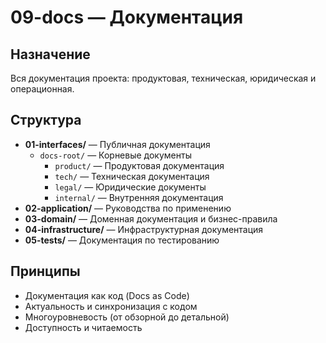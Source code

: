 # 09-docs — Документация

## Назначение

Вся документация проекта: продуктовая, техническая, юридическая и операционная.

## Структура

- **01-interfaces/** — Публичная документация
  - `docs-root/` — Корневые документы
    - `product/` — Продуктовая документация
    - `tech/` — Техническая документация
    - `legal/` — Юридические документы
    - `internal/` — Внутренняя документация
- **02-application/** — Руководства по применению
- **03-domain/** — Доменная документация и бизнес-правила
- **04-infrastructure/** — Инфраструктурная документация
- **05-tests/** — Документация по тестированию

## Принципы

- Документация как код (Docs as Code)
- Актуальность и синхронизация с кодом
- Многоуровневость (от обзорной до детальной)
- Доступность и читаемость
